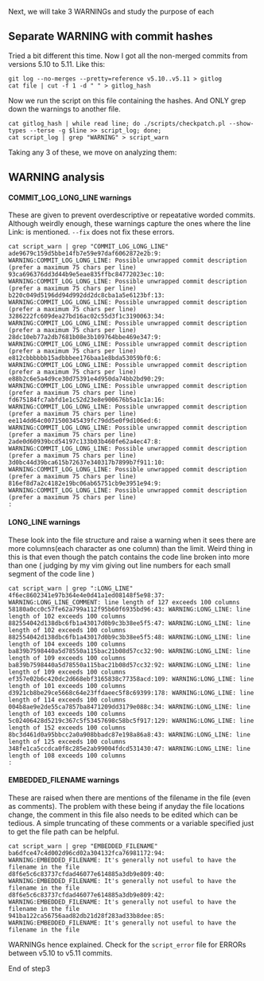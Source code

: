 Next, we will take 3 WARNINGs and study the purpose of each

## Separate WARNING with commit hashes
Tried a bit different this time. Now I got all the non-merged commits from versions 5.10 to 5.11. Like this:

```
git log --no-merges --pretty=reference v5.10..v5.11 > gitlog
cat file | cut -f 1 -d " " > gitlog_hash
```

Now we run the script on this file containing the hashes. And ONLY grep down the warnings to another file.

```
cat gitlog_hash | while read line; do ./scripts/checkpatch.pl --show-types --terse -g $line >> script_log; done;
cat script_log | grep "WARNING" > script_warn
```

Taking any 3 of these, we move on analyzing them:

## WARNING analysis

#### COMMIT_LOG_LONG_LINE warnings
These are given to prevent overdescriptive or repeatative worded commits. Although weirdly enough, these warnings capture the ones where the line Link: is mentioned.
`--fix` does not fix these errors.
```
cat script_warn | grep "COMMIT_LOG_LONG_LINE"
ade9679c159d5bbe14fb7e59e97daf6062872e2b:9: WARNING:COMMIT_LOG_LONG_LINE: Possible unwrapped commit description (prefer a maximum 75 chars per line)
93ca696376dd3d44b9e5eae835ffbc84772023ec:10: WARNING:COMMIT_LOG_LONG_LINE: Possible unwrapped commit description (prefer a maximum 75 chars per line)
b220c049d5196dd94d992dd2dc8cba1a5e6123bf:13: WARNING:COMMIT_LOG_LONG_LINE: Possible unwrapped commit description (prefer a maximum 75 chars per line)
3286222fc609dea27bd16ac02c55d3f1c3190063:34: WARNING:COMMIT_LOG_LONG_LINE: Possible unwrapped commit description (prefer a maximum 75 chars per line)
28dc10eb77a2db7681b08e3b109764bbe469e347:9: WARNING:COMMIT_LOG_LONG_LINE: Possible unwrapped commit description (prefer a maximum 75 chars per line)
e812cbbbbbb15adbbbee176baa1e8bda53059bf0:6: WARNING:COMMIT_LOG_LONG_LINE: Possible unwrapped commit description (prefer a maximum 75 chars per line)
e88b2c6e5a4d9ce30d75391e4d950da74bb2bd90:29: WARNING:COMMIT_LOG_LONG_LINE: Possible unwrapped commit description (prefer a maximum 75 chars per line)
fd675184fc7abfd1e1c52d23e8e900676b5a1c1a:16: WARNING:COMMIT_LOG_LONG_LINE: Possible unwrapped commit description (prefer a maximum 75 chars per line)
ee114dd64c0071500345439fc79dd5e0f9d106ed:6: WARNING:COMMIT_LOG_LONG_LINE: Possible unwrapped commit description (prefer a maximum 75 chars per line)
2ade0d60939bcd54197c133b03b460fe62a4ec47:8: WARNING:COMMIT_LOG_LONG_LINE: Possible unwrapped commit description (prefer a maximum 75 chars per line)
3d0bc44d39bca615b72637e340317b7899b7f911:10: WARNING:COMMIT_LOG_LONG_LINE: Possible unwrapped commit description (prefer a maximum 75 chars per line)
816ef8d7a2c4182e19bc06ab65751cb9e3951e94:9: WARNING:COMMIT_LOG_LONG_LINE: Possible unwrapped commit description (prefer a maximum 75 chars per line)
:
```

#### LONG_LINE warnings
These look into the file structure and raise a warning when it sees there are more columns(each character as one column) than the limit. Weird thing in this is that even though the patch contains the code line broken into more than one ( judging by my vim giving out line numbers for each small segment of the code line )
```
cat script_warn | grep ":LONG_LINE"
4f6ec8602341e97b364e4e0d41a1ed08148f5e98:37: WARNING:LONG_LINE_COMMENT: line length of 127 exceeds 100 columns
58180a0cc0c57fe62a799a112f95b60f6935bd96:43: WARNING:LONG_LINE: line length of 102 exceeds 100 columns
882554042d138dbc6fb1a43017d0b9c3b38ee5f5:47: WARNING:LONG_LINE: line length of 102 exceeds 100 columns
882554042d138dbc6fb1a43017d0b9c3b38ee5f5:48: WARNING:LONG_LINE: line length of 104 exceeds 100 columns
ba839b7598440a5d78550a115bac21b08d57cc32:90: WARNING:LONG_LINE: line length of 109 exceeds 100 columns
ba839b7598440a5d78550a115bac21b08d57cc32:92: WARNING:LONG_LINE: line length of 109 exceeds 100 columns
ef357e02b6c420dc2d668ebf3165838c77358acd:109: WARNING:LONG_LINE: line length of 101 exceeds 100 columns
d3921cb8be29ce5668c64e23ffdaeec5f8c69399:178: WARNING:LONG_LINE: line length of 114 exceeds 100 columns
004b8ae9e2de55ca7857ba8471209dd3179e088c:34: WARNING:LONG_LINE: line length of 103 exceeds 100 columns
5c02406428d5219c367c5f53457698c58bc5f917:129: WARNING:LONG_LINE: line length of 152 exceeds 100 columns
8bc3d461d0a95bbcc2a0a908bbadc87e198a86a8:43: WARNING:LONG_LINE: line length of 125 exceeds 100 columns
348fe1ca5ccdca0f8c285e2ab99004fdcd531430:47: WARNING:LONG_LINE: line length of 108 exceeds 100 columns
:
```

#### EMBEDDED_FILENAME warnings
These are raised when there are mentions of the filename in the file (even as comments). The problem with these being if anyday the file locations change, the comment in this file also needs to be edited which can be tedious. A simple truncating of these comments or a variable specified just to get the file path can be helpful.
```
cat script_warn | grep "EMBEDDED_FILENAME"
ba6dfce47c4d002d96cd02a304132fca76981172:94: WARNING:EMBEDDED_FILENAME: It's generally not useful to have the filename in the file
d8f6e5c6c83737cfdad46077e614885a3db9e809:40: WARNING:EMBEDDED_FILENAME: It's generally not useful to have the filename in the file
d8f6e5c6c83737cfdad46077e614885a3db9e809:42: WARNING:EMBEDDED_FILENAME: It's generally not useful to have the filename in the file
941ba122ca56756aad82db21d28f283ad33b8dee:85: WARNING:EMBEDDED_FILENAME: It's generally not useful to have the filename in the file
```

WARNINGs hence explained.
Check for the `script_error` file for ERRORs between v5.10 to v5.11 commits.

End of step3
